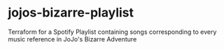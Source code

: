 # jojos-bizarre-playlist
Terraform for a Spotify Playlist containing songs corresponding to every music reference in JoJo's Bizarre Adventure
